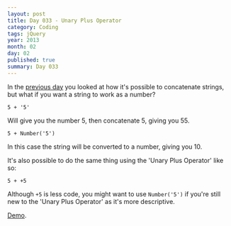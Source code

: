 ```yaml
---
layout: post
title: Day 033 - Unary Plus Operator
category: Coding
tags: jQuery
year: 2013
month: 02
day: 02
published: true
summary: Day 033
---
```


In the [previous day](/Day-032) you looked at how it's possible to concatenate strings, but what if you want a string to work as a number?

	5 + '5'


Will give you the number 5, then concatenate 5, giving you 55.

	5 + Number('5')


In this case the string will be converted to a number, giving you 10.

It's also possible to do the same thing using the 'Unary Plus Operator' like so:

	5 + +5


Although `+5` is less code, you might want to use `Number('5')` if you're still new to the 'Unary Plus Operator' as it's more descriptive.

[Demo](/Demo-033).